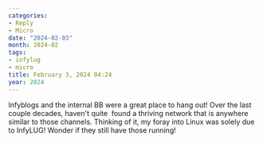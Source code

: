 ```yaml
---
categories:
- Reply
- Micro
date: "2024-02-03"
month: 2024-02
tags:
- infylug
- micro
title: February 3, 2024 04:24
year: 2024
---
```


Infyblogs and the internal BB were a great place to hang out! Over the last couple decades, haven't quite  found a thriving network that is anywhere similar to those channels. Thinking of it, my foray into Linux was solely due to InfyLUG! Wonder if they still have those running!
